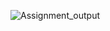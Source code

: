![Assignment_output](https://github.com/AhmedAtia1507/Learn_in_Depth_Embedded_Systems_Diploma/assets/104103615/52446caf-2b48-47b0-a451-58b50237a10f)

